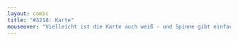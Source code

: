 ```yaml
---
layout: comic
title: "#3218: Karte"
mouseover: "Vielleicht ist die Karte auch weiß - und Spinne gibt einfach auf."
---
```

